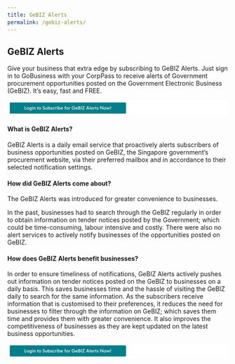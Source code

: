 ```yaml
---
title: GeBIZ Alerts
permalink: /gebiz-alerts/
---
```


## GeBIZ Alerts

Give your business that extra edge by subscribing to GeBIZ Alerts. Just sign in to GoBusiness with your CorpPass to receive alerts of Government procurement opportunities posted on the Government Electronic Business (GeBIZ). It’s easy, fast and FREE.

[![gebiz button](/images/gov-assist/gebiz_cta_button.png)](https://www.gobusiness.gov.sg/gebiz-alerts/sso-login)

#### What is GeBIZ Alerts?

GeBIZ Alerts is a daily email service that proactively alerts subscribers of business opportunities posted on GeBIZ, the Singapore government’s procurement website, via their preferred mailbox and in accordance to their selected notification settings.

#### How did GeBIZ Alerts come about?

The GeBIZ Alerts was introduced for greater convenience to businesses.

In the past, businesses had to search through the GeBIZ regularly in order to obtain information on tender notices posted by the Government; which could be time-consuming, labour intensive and costly. There were also no alert services to actively notify businesses of the opportunities posted on GeBIZ.

#### How does GeBIZ Alerts benefit businesses?

In order to ensure timeliness of notifications, GeBIZ Alerts actively pushes out information on tender notices posted on the GeBIZ to businesses on a daily basis. This saves businesses time and the hassle of visiting the GeBIZ daily to search for the same information. As the subscribers receive information that is customised to their preferences, it reduces the need for businesses to filter through the information on GeBIZ; which saves them time and provides them with greater convenience. It also improves the competitiveness of businesses as they are kept updated on the latest business opportunities.

[![gebiz button](/images/gov-assist/gebiz_cta_button.png)](https://www.gobusiness.gov.sg/gebiz-alerts/sso-login)
